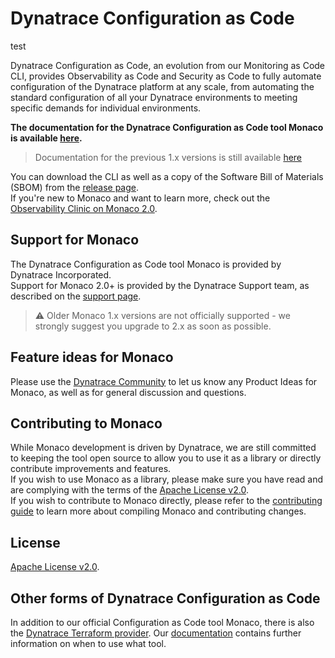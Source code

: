 # Dynatrace Configuration as Code

test

Dynatrace Configuration as Code, an evolution from our Monitoring as Code CLI, provides Observability as Code and Security as Code to fully automate configuration of the Dynatrace platform at any scale, 
from automating the standard configuration of all your Dynatrace environments to meeting specific demands for individual environments.

**The documentation for the Dynatrace Configuration as Code tool Monaco is available [here](https://www.dynatrace.com/support/help/shortlink/configuration-as-code).**

> Documentation for the previous 1.x versions is still available [here](https://dynatrace.github.io/dynatrace-configuration-as-code/)

You can download the CLI as well as a copy of the Software Bill of Materials (SBOM) from the [release page](https://github.com/Dynatrace/dynatrace-configuration-as-code/releases).\
If you're new to Monaco and want to learn more, check out the [Observability Clinic on Monaco 2.0](https://dt-url.net/monaco-observability-clinic).

## Support for Monaco

The Dynatrace Configuration as Code tool Monaco is provided by Dynatrace Incorporated. \
Support for Monaco 2.0+ is provided by the Dynatrace Support team, as described on the [support page](https://support.dynatrace.com/).

> ⚠️ Older Monaco 1.x versions are not officially supported - we strongly suggest you upgrade to 2.x as soon as possible.

## Feature ideas for Monaco

Please use the [Dynatrace Community](https://community.dynatrace.com/) to let us know any Product Ideas for Monaco, as well as for general discussion and questions.

## Contributing to Monaco

While Monaco development is driven by Dynatrace, we are still committed to keeping the tool open source to allow you to use it as a library or directly contribute improvements and features.\
If you wish to use Monaco as a library, please make sure you have read and are complying with the terms of the [Apache License v2.0](https://github.com/dynatrace/dynatrace-configuration-as-code/blob/main/LICENSE).\
If you wish to contribute to Monaco directly, please refer to the [contributing guide](./CONTRIBUTING.md) to learn more about compiling Monaco and contributing changes.

## License
[Apache License v2.0](https://github.com/dynatrace/dynatrace-configuration-as-code/blob/main/LICENSE).

## Other forms of Dynatrace Configuration as Code

In addition to our official Configuration as Code tool Monaco, there is also the [Dynatrace Terraform provider](https://github.com/dynatrace-oss/terraform-provider-dynatrace).
Our [documentation](https://www.dynatrace.com/support/help/manage/configuration-as-code) contains further information on when to use what tool.
